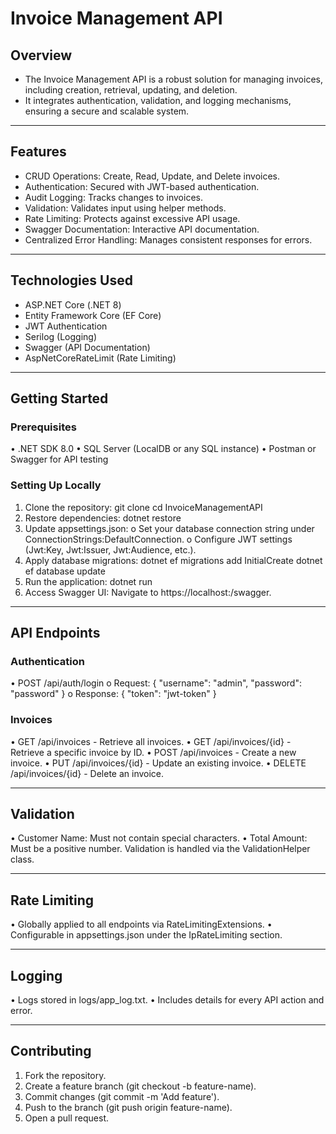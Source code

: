 # Invoice Management API
## Overview
-	The Invoice Management API is a robust solution for managing invoices, including creation, retrieval, updating, and deletion. 
-	It integrates authentication, validation, and logging mechanisms, ensuring a secure and scalable system.
________________________________________
## Features
-	CRUD Operations: Create, Read, Update, and Delete invoices.
-	Authentication: Secured with JWT-based authentication.
-	Audit Logging: Tracks changes to invoices.
-	Validation: Validates input using helper methods.
-	Rate Limiting: Protects against excessive API usage.
-	Swagger Documentation: Interactive API documentation.
-	Centralized Error Handling: Manages consistent responses for errors.
________________________________________
## Technologies Used
-	ASP.NET Core (.NET 8)
-	Entity Framework Core (EF Core)
-	JWT Authentication
-	Serilog (Logging)
-	Swagger (API Documentation)
-	AspNetCoreRateLimit (Rate Limiting)
________________________________________
## Getting Started
### Prerequisites
•	.NET SDK 8.0
•	SQL Server (LocalDB or any SQL instance)
•	Postman or Swagger for API testing
### Setting Up Locally
1.	Clone the repository:
git clone <repository-url>
cd InvoiceManagementAPI
2.	Restore dependencies:
dotnet restore
3.	Update appsettings.json:
o	Set your database connection string under ConnectionStrings:DefaultConnection.
o	Configure JWT settings (Jwt:Key, Jwt:Issuer, Jwt:Audience, etc.).
4.	Apply database migrations:
dotnet ef migrations add InitialCreate
dotnet ef database update
5.	Run the application:
dotnet run
6.	Access Swagger UI: Navigate to https://localhost:<port>/swagger.
________________________________________
## API Endpoints
### Authentication
•	POST /api/auth/login
o	Request: { "username": "admin", "password": "password" }
o	Response: { "token": "jwt-token" }
### Invoices
•	GET /api/invoices - Retrieve all invoices.
•	GET /api/invoices/{id} - Retrieve a specific invoice by ID.
•	POST /api/invoices - Create a new invoice.
•	PUT /api/invoices/{id} - Update an existing invoice.
•	DELETE /api/invoices/{id} - Delete an invoice.
________________________________________
## Validation
•	Customer Name: Must not contain special characters.
•	Total Amount: Must be a positive number.
Validation is handled via the ValidationHelper class.
________________________________________
## Rate Limiting
•	Globally applied to all endpoints via RateLimitingExtensions.
•	Configurable in appsettings.json under the IpRateLimiting section.
________________________________________
## Logging
•	Logs stored in logs/app_log.txt.
•	Includes details for every API action and error.
________________________________________
## Contributing
1.	Fork the repository.
2.	Create a feature branch (git checkout -b feature-name).
3.	Commit changes (git commit -m 'Add feature').
4.	Push to the branch (git push origin feature-name).
5.	Open a pull request.

